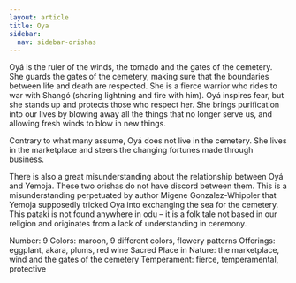 ```yaml
---
layout: article
title: Oya
sidebar:
  nav: sidebar-orishas
---
```


Oyá is the ruler of the winds, the tornado and the gates of the cemetery. She guards the gates of the cemetery, making sure that the boundaries between life and death are respected. She is a fierce warrior who rides to war with Shangó (sharing lightning and fire with him). Oyá inspires fear, but she stands up and protects those who respect her.  She brings purification into our lives by blowing away all the things that no longer serve us, and allowing fresh winds to blow in new things.

Contrary to what many assume, Oyá does not live in the cemetery. She lives in the marketplace and steers the changing fortunes made through business.

There is also a great misunderstanding about the relationship between Oyá and Yemoja. These two orishas do not have discord between them. This is a misunderstanding perpetuated by author Migene Gonzalez-Whippler that Yemoja supposedly tricked Oya into exchanging the sea for the cemetery. This pataki is not found anywhere in odu – it is a folk tale not based in our religion and originates from a lack of understanding in ceremony. 

 
Number: 9
Colors: maroon, 9 different colors, flowery patterns
Offerings: eggplant, akara, plums, red wine
Sacred Place in Nature: the marketplace, wind and the gates of the cemetery
Temperament: fierce, temperamental, protective
